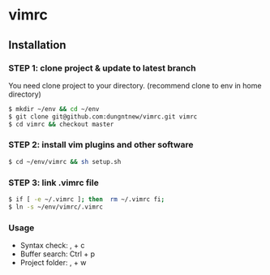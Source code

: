 vimrc
=====

## Installation

### STEP 1: clone project & update to latest branch
You need clone project to your directory.
(recommend clone to env in home directory)

```sh
$ mkdir ~/env && cd ~/env
$ git clone git@github.com:dungntnew/vimrc.git vimrc
$ cd vimrc && checkout master
```

### STEP 2: install vim plugins and other software

```sh
$ cd ~/env/vimrc && sh setup.sh
```

### STEP 3: link .vimrc file

```sh
$ if [ -e ~/.vimrc ]; then  rm ~/.vimrc fi;
$ ln -s ~/env/vimrc/.vimrc 
```

### Usage
- Syntax check: , + c
- Buffer search: Ctrl + p
- Project folder: , + w

